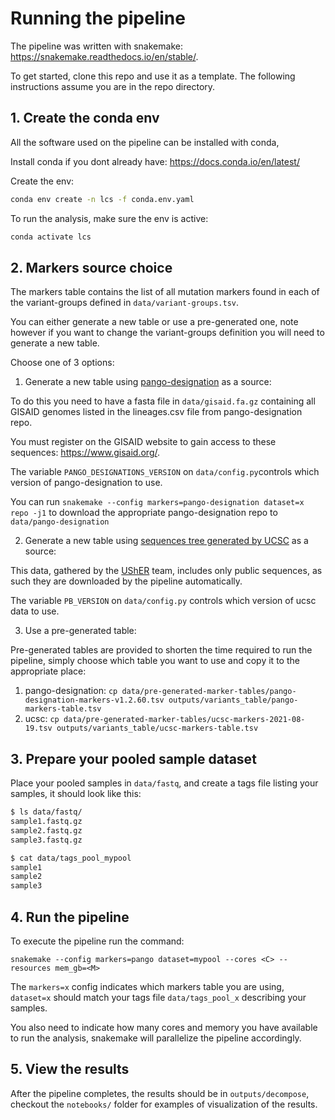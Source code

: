 
# Running the pipeline

The pipeline was written with snakemake: https://snakemake.readthedocs.io/en/stable/.

To get started, clone this repo and use it as a template. The following instructions assume you are in the repo directory.

## 1. Create the conda env

All the software used on the pipeline can be installed with conda,

Install conda if you dont already have: https://docs.conda.io/en/latest/

Create the env:
```bash
conda env create -n lcs -f conda.env.yaml
```

To run the analysis, make sure the env is active:
```bash
conda activate lcs
```

## 2. Markers source choice

The markers table contains the list of all mutation markers found in each of the variant-groups
defined in `data/variant-groups.tsv`.

You can either generate a new table or use a pre-generated one, note however 
if you want to change the variant-groups definition you will need to generate a new table.

Choose one of 3 options:

1. Generate a new table using [pango-designation](https://github.com/cov-lineages/pango-designation) as a source:

To do this you need to have a fasta file in `data/gisaid.fa.gz` containing all GISAID genomes
listed in the lineages.csv file from pango-designation repo.

You must register on the GISAID website to gain access to these sequences: https://www.gisaid.org/.

The variable `PANGO_DESIGNATIONS_VERSION` on `data/config.py`controls which version of pango-designation to use.

You can run `snakemake --config markers=pango-designation dataset=x repo -j1` to download the appropriate pango-designation repo to `data/pango-designation`

2. Generate a new table using [sequences tree generated by UCSC](https://hgdownload.soe.ucsc.edu/goldenPath/wuhCor1/UShER_SARS-CoV-2/) as a source:

This data, gathered by the [UShER](https://github.com/yatisht/usher) team, includes only public sequences, as such they are downloaded by the pipeline automatically.

The variable `PB_VERSION` on `data/config.py` controls which version of ucsc data to use.

3. Use a pre-generated table:

Pre-generated tables are provided to shorten the time required to run the pipeline, simply
choose which table you want to use and copy it to the appropriate place:

  1. pango-designation:
      `cp data/pre-generated-marker-tables/pango-designation-markers-v1.2.60.tsv outputs/variants_table/pango-markers-table.tsv`
  2. ucsc:
      `cp data/pre-generated-marker-tables/ucsc-markers-2021-08-19.tsv outputs/variants_table/ucsc-markers-table.tsv`

## 3. Prepare your pooled sample dataset

Place your pooled samples in `data/fastq`, and create a tags file listing your samples, it should look like this:
```bash
$ ls data/fastq/
sample1.fastq.gz
sample2.fastq.gz
sample3.fastq.gz

$ cat data/tags_pool_mypool
sample1
sample2
sample3
```

## 4. Run the pipeline

To execute the pipeline run the command:

`snakemake --config markers=pango dataset=mypool --cores <C> --resources mem_gb=<M>`

The `markers=x` config indicates which markers table you are using, `dataset=x` should match your tags file `data/tags_pool_x` describing your samples.

You also need to indicate how many cores and memory you have available to run the analysis, snakemake will parallelize the pipeline accordingly.

## 5. View the results

After the pipeline completes, the results should be in `outputs/decompose`,
checkout the `notebooks/` folder for examples of visualization of the results.
